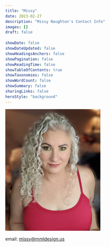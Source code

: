 ```yaml
---
title: "Missy"
date: 2023-02-27
description: "Missy Naughton's Contact Info"
images: []
draft: false

showDate: false
showDateUpdated: false
showHeadingsAnchors: false
showPagination: false
showReadingTime: false
showTableOfContents: true
showTaxonomies: false
showWordCount: false
showSummary: false
sharingLinks: false
heroStyle: "background"
---
```


![Missy Naughton.](./images/profile300.png)

email: missy@mmldesign.us
